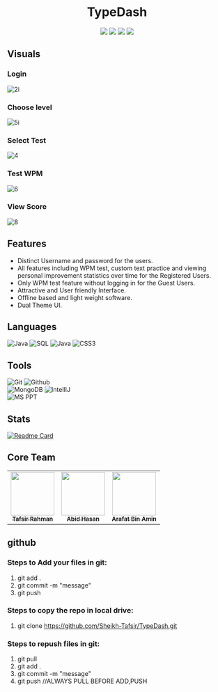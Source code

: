 <h1 align="center">TypeDash</h1>
<p align="center">
   <img src="https://img.shields.io/badge/language-Java-green?style"/>
   <img src="https://img.shields.io/github/license/Sheikh-Tafsir/TypeDash"/>
   <img src="https://img.shields.io/github/stars/Sheikh-Tafsir/TypeDash"/>
   <img src="https://img.shields.io/github/forks/Sheikh-Tafsir/TypeDash"/>
</p>

## Visuals

### Login
![2i](https://user-images.githubusercontent.com/83116065/163856289-1cdfc1c3-46ae-4e0e-ab7f-1a3f23c015a9.JPG)

### Choose level
![5i](https://user-images.githubusercontent.com/83116065/163856531-91a82eba-9e4f-45e8-a9bf-ed85e6efef1c.jpg)

### Select Test
![4](https://user-images.githubusercontent.com/83116065/163856395-aae65da5-9e60-4639-95d8-feef4252ef1c.JPG)

### Test WPM
![6](https://user-images.githubusercontent.com/83116065/163856679-f10c6451-d5b2-43a8-882a-793dd6433506.JPG)

### View Score
![8](https://user-images.githubusercontent.com/83116065/163856454-0e82b05c-fcd2-4145-9f28-7f2935712260.JPG)

## Features
- Distinct Username and password for the users.
- All features including WPM test, custom text practice and viewing personal improvement statistics over time for the Registered Users.
- Only WPM test feature without logging in for the Guest Users.
- Attractive and User friendly Interface.
- Offline based and light weight software.
- Dual Theme UI.

## Languages
![Java](https://img.shields.io/badge/-Java-000000?style=flat&logo=java)
![SQL](https://img.shields.io/badge/-SQL-000000?style=flat&logo=mysql)
![Java](https://img.shields.io/badge/-JavaFX-000000?style=flat&logo=java)
![CSS3](https://img.shields.io/badge/-CSS-000000?style=flat&logo=css3)
  

## Tools
![Git](https://img.shields.io/badge/-Git-000000?style=flat&logo=git)
![Github](https://img.shields.io/badge/-Github-000000?style=flat&logo=github) <br />
![MongoDB](https://img.shields.io/badge/-MongoDB-000000?style=flat&logo=mongodb)
![IntellIJ](https://img.shields.io/badge/-IntellIJ%20IDEA-000000?style=flat&logo=intellij%20idea)<br />
![MS PPT](https://img.shields.io/badge/-MS%20Powerpoint-000000?style=flat&logo=microsoft%20powerpoint)


## Stats
[![Readme Card](https://github-readme-stats.vercel.app/api/pin/?username=Sheikh-Tafsir&theme=radical&repo=TypeDash)](https://github.com/anuraghazra/github-readme-stats)


## Core Team
<table>
    <tr>
      <td align="center">
        <a href="https://github.com/Sheikh-Tafsir">
            <img src="https://avatars.githubusercontent.com/u/83116065?v=4" width="100px;" alt=""/>
            <br />
            <sub><b>Tafsir Rahman</b></sub>
        </a>
      </td>
      <td align="center">
        <a href="https://github.com/abidh8820">
            <img src="https://avatars.githubusercontent.com/u/38831382?v=4" width="100px;" alt=""/>
            <br />
            <sub><b>Abid Hasan</b></sub>
        </a>
      </td>
      <td align="center">
        <a href="https://github.com/gh0st33d">
            <img src="https://avatars.githubusercontent.com/u/76277684?v=4" width="100px;" alt=""/>
            <br />
            <sub><b>Arafat Bin Amin</b></sub>
        </a>
      </td>
    </tr>
</table>


## github

### Steps to Add your files in git:
1. git add .
2. git commit -m "message"
3. git push

### Steps to copy the repo in local drive:
1. git clone https://github.com/Sheikh-Tafsir/TypeDash.git

### Steps to repush files in git:
1. git pull
2. git add .
3. git commit -m "message"
4. git push
//ALWAYS PULL BEFORE ADD,PUSH
